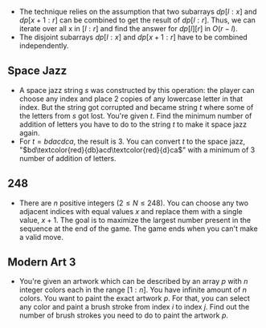 - The technique relies on the assumption that two subarrays $dp[l:x]$ and $dp[x + 1:r]$ can be combined to get the result of $dp[l:r]$. Thus, we can iterate over all x in $[l:r]$ and find the answer for $dp[l][r]$ in $O(r - l)$.
- The disjoint subarrays $dp[l:x]$ and $dp[x + 1:r]$ have to be combined independently.

## Space Jazz
- A space jazz string $s$ was constructed by this operation: the player can choose any index and place 2 copies of any lowercase letter in that index. But the string got corrupted and became string $t$ where some of the letters from $s$ got lost. You're given $t$. Find the minimum number of addition of letters you have to do to the string $t$ to make it space jazz again.
- For $t=bdacdca$, the result is $3$. You can convert $t$ to the space jazz, "$bd\textcolor{red}{db}acd\textcolor{red}{d}ca$" with a minimum of 3 number of addition of letters.

## 248
- There are $n$ positive integers $(2 \le N \le 248)$. You can choose any two adjacent indices with equal values $x$ and replace them with a single value, $x+1$. The goal is to maximize the largest number present in the sequence at the end of the game. The game ends when you can't make a valid move.

## Modern Art 3
- You're given an artwork which can be described by an array $p$ with $n$ integer colors each in the range $[1:n]$. You have infinite amount of $n$ colors. You want to paint the exact artwork $p$. For that, you can select any color and paint a brush stroke from index $i$ to index $j$. Find out the number of brush strokes you need to do to paint the artwork $p$.